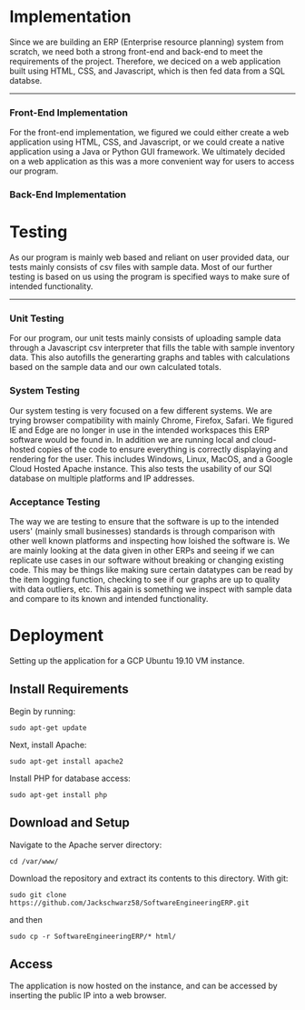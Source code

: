 # Implementation
Since we are building an ERP (Enterprise resource planning) system from scratch, we need both a strong front-end and back-end to meet the requirements of the project. Therefore, we deciced on a web application built using HTML, CSS, and Javascript, which is then fed data from a SQL databse.

---

### Front-End Implementation
For the front-end implementation, we figured we could either create a web application using HTML, CSS, and Javascript, or we could create a native application using a Java or Python GUI framework. We ultimately decided on a web application as this was a more convenient way for users to access our program.

### Back-End Implementation

# Testing
As our program is mainly web based and reliant on user provided data, our tests mainly consists of csv files with sample data. Most of our further testing is based on us using the program is specified ways to make sure of intended functionality. 

---

### Unit Testing
For our program, our unit tests mainly consists of uploading sample data through a Javascript csv interpreter that fills the table with sample inventory data. This also autofills the generarting graphs and tables with calculations based on the sample data and our own calculated totals.

### System Testing
Our system testing is very focused on a few different systems. We are trying browser compatibility with mainly Chrome, Firefox, Safari. We figured IE and Edge are no longer in use in the intended workspaces this ERP software would be found in. In addition we are running local and cloud-hosted copies of the code to ensure everything is correctly displaying and rendering for the user. This includes Windows, Linux, MacOS, and a Google Cloud Hosted Apache instance. This also tests the usability of our SQl database on multiple platforms and IP addresses.

### Acceptance Testing
The way we are testing to ensure that the software is up to the intended users' (mainly small businesses) standards is through comparison with other well known platforms and inspecting how loished the software is. We are mainly looking at the data given in other ERPs and seeing if we can replicate use cases in our software without breaking or changing existing code. This may be things like making sure certain datatypes can be read by the item logging function, checking to see if our graphs are up to quality with data outliers, etc. This again is something we inspect with sample data and compare to its known and intended functionality. 

# Deployment
Setting up the application for a GCP Ubuntu 19.10 VM instance.
## Install Requirements
Begin by running:
```
sudo apt-get update
```
Next, install Apache:
```
sudo apt-get install apache2
```
Install PHP for database access:
```
sudo apt-get install php
```
## Download and Setup
Navigate to the Apache server directory:
```
cd /var/www/
```
Download the repository and extract its contents to this directory.
With git:
```
sudo git clone https://github.com/Jackschwarz58/SoftwareEngineeringERP.git
```
and then
```
sudo cp -r SoftwareEngineeringERP/* html/
```
## Access
The application is now hosted on the instance, and can be accessed by inserting the public IP into a web browser.
